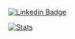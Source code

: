 [![Linkedin Badge](https://img.shields.io/badge/-Steve%20Berdy-blue?style=flat&logo=Linkedin&logoColor=white&link=https://www.linkedin.com/in/steveberdy/)](https://www.linkedin.com/in/steveberdy/)

[![Stats](https://github-readme-stats.vercel.app/api?username=steveberdy&show_icons=true&theme=dark&include_all_commits=true&count_private=true&custom_title=Steve%20Berdy%27s%20Public%20GitHub%20Stats)](https://github.com/steveberdy)
